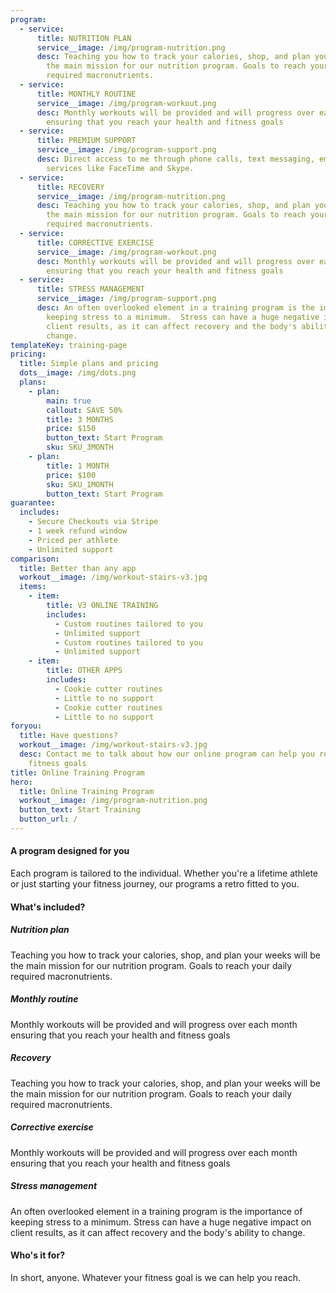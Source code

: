```yaml
---
program:
  - service:
      title: NUTRITION PLAN
      service__image: /img/program-nutrition.png
      desc: Teaching you how to track your calories, shop, and plan your weeks will be
        the main mission for our nutrition program. Goals to reach your daily
        required macronutrients.
  - service:
      title: MONTHLY ROUTINE
      service__image: /img/program-workout.png
      desc: Monthly workouts will be provided and will progress over each month
        ensuring that you reach your health and fitness goals
  - service:
      title: PREMIUM SUPPORT
      service__image: /img/program-support.png
      desc: Direct access to me through phone calls, text messaging, email and
        services like FaceTime and Skype.
  - service:
      title: RECOVERY
      service__image: /img/program-nutrition.png
      desc: Teaching you how to track your calories, shop, and plan your weeks will be
        the main mission for our nutrition program. Goals to reach your daily
        required macronutrients.
  - service:
      title: CORRECTIVE EXERCISE
      service__image: /img/program-workout.png
      desc: Monthly workouts will be provided and will progress over each month
        ensuring that you reach your health and fitness goals
  - service:
      title: STRESS MANAGEMENT
      service__image: /img/program-support.png
      desc: An often overlooked element in a training program is the importance of
        keeping stress to a minimum.  Stress can have a huge negative impact on
        client results, as it can affect recovery and the body's ability to
        change.
templateKey: training-page
pricing:
  title: Simple plans and pricing
  dots__image: /img/dots.png
  plans:
    - plan:
        main: true
        callout: SAVE 50%
        title: 3 MONTHS
        price: $150
        button_text: Start Program
        sku: SKU_3MONTH
    - plan:
        title: 1 MONTH
        price: $100
        sku: SKU_1MONTH
        button_text: Start Program
guarantee:
  includes:
    - Secure Checkouts via Stripe
    - 1 week refund window
    - Priced per athlete
    - Unlimited support
comparison:
  title: Better than any app
  workout__image: /img/workout-stairs-v3.jpg
  items:
    - item:
        title: V3 ONLINE TRAINING
        includes:
          - Custom routines tailored to you
          - Unlimited support
          - Custom routines tailored to you
          - Unlimited support
    - item:
        title: OTHER APPS
        includes:
          - Cookie cutter routines
          - Little to no support
          - Cookie cutter routines
          - Little to no support
foryou:
  title: Have questions?
  workout__image: /img/workout-stairs-v3.jpg
  desc: Contact me to talk about how our online program can help you reach your
    fitness goals
title: Online Training Program
hero:
  title: Online Training Program
  workout__image: /img/program-nutrition.png
  button_text: Start Training
  button_url: /
---
```

#### A program designed for you
Each program is tailored to the individual. Whether you're a lifetime athlete or just starting your fitness journey, our programs a retro fitted to you. 

#### What's included?

##### Nutrition plan
Teaching you how to track your calories, shop, and plan your weeks will be the main mission for our nutrition program. Goals to reach your daily required macronutrients.
##### Monthly routine
Monthly workouts will be provided and will progress over each month ensuring that you reach your health and fitness goals
##### Recovery
Teaching you how to track your calories, shop, and plan your weeks will be the main mission for our nutrition program. Goals to reach your daily required macronutrients.
##### Corrective exercise 
Monthly workouts will be provided and will progress over each month ensuring that you reach your health and fitness goals
##### Stress management
An often overlooked element in a training program is the importance of keeping stress to a minimum. Stress can have a huge negative impact on client results, as it can affect recovery and the body's ability to change.


#### Who's it for?
In short, anyone. Whatever your fitness goal is we can help you reach. 








